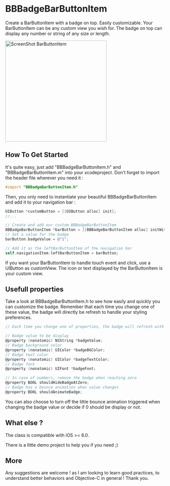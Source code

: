 BBBadgeBarButtonItem
==============

<p>Create a BarButtonItem with a badge on top. Easily customizable.
Your BarButtonItem can be any custom view you wish for. The badge on top can display any number or string of any size or length.</p>

<img alt="ScreenShot BarButtonItem" src="https://github.com/TanguyAladenise/BBBadgeBarButtonItem/blob/master/screenshot.png?raw=true" width="320px"/>


How To Get Started
------------------

It's quite easy, just add "BBBadgeBarButtonItem.h" and "BBBadgeBarButtonItem.m" into your xcodeproject. 
Don't forget to import the header file wherever you need it :

``` objective-c
#import "BBBadgeBarButtonItem.h"
```

Then, you only need to instantiate your beautiful BBBadgeBarButtonItem and add it to your navigation bar :

``` objective-c
UIButton *customButton = [[UIButton alloc] init];
//...

// Create and add our custom BBBadgeBarButtonItem
BBBadgeBarButtonItem *barButton = [[BBBadgeBarButtonItem alloc] initWithCustomUIButton:customButton];
// Set a value for the badge
barButton.badgeValue = @"1";

// Add it as the leftBarButtonItem of the navigation bar
self.navigationItem.leftBarButtonItem = barButton;
```

If you want your BarButtonItem to handle touch event and click, use a UIButton as customView.
The icon or text displayed by the BarButtonItem is your custom view.


Usefull properties
---------------

Take a look at BBBadgeBarButtonItem.h to see how easily and quickly you can customize the badge.
Remember that each time you change one of these value, the badge will directly be refresh to handle your styling preferences.

``` objective-c
// Each time you change one of properties, the badge will refresh with your changes

// Badge value to be display
@property (nonatomic) NSString *badgeValue;
// Badge background color
@property (nonatomic) UIColor *badgeBGColor;
// Badge text color
@property (nonatomic) UIColor *badgeTextColor;
// Badge font
@property (nonatomic) UIFont *badgeFont;

// In case of numbers, remove the badge when reaching zero
@property BOOL shouldHideBadgeAtZero;
// Badge has a bounce animation when value changes
@property BOOL shouldAnimateBadge;
```

You can also choose to turn off the little bounce animation triggered when changing the badge value or decide if 0 should be display or not.

What else ?
---------------

The class is compatible with iOS >= 6.0.

There is a little demo project to help you if you need ;)


More
----

<p>Any suggestions are welcome ! as I am looking to learn good practices, to understand better behaviors and Objective-C in general !
Thank you.</p>

